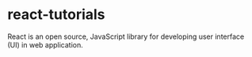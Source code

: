 # react-tutorials
React is an open source, JavaScript library for developing user interface (UI) in web application.
